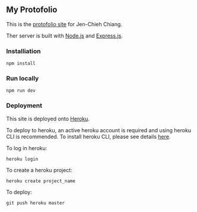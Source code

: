 ## My Protofolio

This is the [protofolio site](www.protofolio-jcc.herokuapp.com) for Jen-Chieh Chiang. 

Ther server is built with [Node.js](https://nodejs.org/) and [Express.js](https://expressjs.com/). 
### Installiation

```
npm install
```

### Run locally
```
npm run dev
```

### Deployment
This site is deployed onto [Heroku](http://www.heroku.com).

To deploy to heroku, an active heroku account is required and using heroku CLI is recommended. To install heroku CLI, please see details [here](https://devcenter.heroku.com/articles/heroku-cli).

To log in heroku:

```
heroku login
```

To create a heroku project:

```
heroku create project_name
```

To deploy:

```
git push heroku master
```



